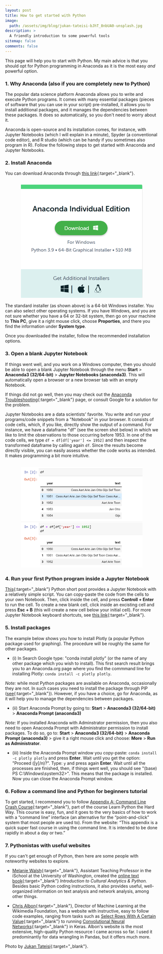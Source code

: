 ```yaml
---
layout: post
title: How to get started with Python
image:
  path: /assets/img/blog/jukan-tateisi-bJhT_8nbUA0-unsplash.jpg
description: >
  A friendly introduction to some powerful tools
sitemap: false
comments: false
---
```


This page will help you to start with Python. My main advice is that you should opt for Python programming in Anaconda as it is the most easy _and_ powerful option.


### 1. Why Anaconda (also if you are completely new to Python)

The popular data science platform Anaconda allows you to write and execute Python programs. It comes with many essential packages (pieces of software that you can use in your script) pre-installed, it allows you to install additional packages, and it manages the dependencies between these packages. It does so automatically, so you don't need to worry about it.

Anaconda is open-source and its installation comes, for instance, with Jupyter Notebooks (which I will explain in a minute), Spyder (a conventional code editor), and R studio (which can be handy if you sometimes also program in R). Follow the following steps to get started with Anaconda and Jupyter Notebooks.


### 2. Install Anaconda

You can download Anaconda through [this link](https://www.anaconda.com/products/individual/){:target="_blank"}.

<p align="center">
<img src="/assets/img/blog/installer.png" alt="installer" width="400" style="padding-top: 15px;"/>
</p>

The standard installer (as shown above) is a 64-bit Windows installer. You can also select other operating systems. If you have Windows, and you are not sure whether you have a 64 or 32-bit system, then go on your machine to **This PC**, give it a right mouse click, choose **Proporties**, and there you find the information under **System type**.

Once you downloaded the installer, follow the recommended installation options.


### 3. Open a blank Jupyter Notebook

If things went well, and you work on a Windows computer, then you should be able to open a blank Jupyter Notebook through the menu **Start** > **Anaconda3 (32/64-bit)** > **Jupyter Notebooks (anaconda3)**. This will automatically open a browser or a new browser tab with an empty Notebook.

If things did not go well, then you may check out the [Anaconda Troubleshooting](https://docs.anaconda.com/anaconda/user-guide/troubleshooting/){:target="_blank"} page, or consult Google for a solution for the problem.

Jupyter Notebooks are a data scientists' favorite. You write and run your programs/code snippets from a "Notebook" in your browser. It consists of code cells, which, if you like, directly show the output of a command. For instance, we have a dataframe "df" (see the screen shot below) in which we like to limit the observations to those occurring before 1953. In one of the code cells, we type ```df = df[df['year'] <= 1952]``` and then inspect the transformed dataframe by calling again ```df```. Since the results become directly visible, you can easily assess whether the code works as intended. It makes programming a bit more intuitive.

<p align="center">
<img src="/assets/img/blog/Screenshot_1.png" alt="jupyter" width="400" style="padding-top: 15px;"/>
</p>

### 4. Run your first Python program inside a Jupyter Notebook

[This](https://renswilderom.github.io/blog/python_shorts/2021-11-19-Word_counts/){:target="_blank"} Python short post provides a Jupyter Notebook with a relatively simple script. You can copy-paste the code from the cells to your own Notebook. Then, click inside the cell, and press **Controll + Enter** to run the cell. To create a new blank cell, click inside an excisting cell and press **Esc + B** (this will create a new cell below your initial cell). For more Jupyter Notebook keyboard shortcuts, see [this link](https://towardsdatascience.com/jypyter-notebook-shortcuts-bf0101a98330){:target="_blank"}.


### 5. Install packages

The example below shows you how to install Plotly (a popular Python package used for graphing). The procedure will be roughly the same for other packages.

* (i) In Search Google type: "conda install plotly" (or the name of any other package which you wish to install). This first search result brings you to an Anaconda.org page where you find the commmand line for installing Plotly: ```conda install -c plotly plotly```.

_Note:_ while most Python packages are available on Anaconda, occasionally they are not. In such cases you need to install the package through PIP ([see](https://packaging.python.org/en/latest/tutorials/installing-packages/){:target="_blank"}). However, if you have a choice, go for Anaconda, as it will help you to manage the dependencies between packages.

* (ii) Start Anaconda Prompt by going to: **Start** > **Anaconda3 (32/64-bit)** > **Anaconda Prompt (anaconda3)**

_Note:_ If you installed Anaconda with Adminstrator permission, then you also need to open Anaconda Prompt with Administrator permission to install packages. To do so, go to: **Start** > **Anaconda3 (32/64-bit)** > **Anaconda Prompt (anaconda3)** > give it a right mouse click and choose: **More** > **Run as Administrator**.

* (iii) Inside the Anaconda Prompt window you copy-paste: ```conda install -c plotly plotly```  and press **Enter**. Wait until you get the option: "Proceed ([y]/n)?". Type: ```y``` and press again **Enter**. Wait until all the processes are finished, then, if things went well, you should see "(base) PS C:\Windows\system32>". This means that the package is installed. Now you can close the Anaconda Prompt window.

<!-- <p align="center">
<img src="/assets/img/blog/prompt.png" alt="prompt" width="400" style="padding-top: 15px;"/>
</p> -->


### 6. Follow a command line and Python for beginners tutorial

To get started, I recommend you to follow [Appendix A: Command Line Crash Course](https://learnpythonthehardway.org/book/appendixa.html){:target="_blank"}, part of the course Learn Python the Hard Way. This course is easy, fun, and it goes to the very basics of how to work with a “command line” interface (an alternative for the “point-and-click” system that most people are used to). From the website: “This appendix is a quick super fast course in using the command line. It is intended to be done rapidly in about a day or two.” 


### 7. Pythonistas with useful websites

If you can't get enough of Python, then here are some people with noteworthy websites to explore.

* [Melanie Walsh](https://melaniewalsh.org/){:target="_blank"}, Assistant Teaching Professor in the iSchool at the University of Washington, created the [online text book](https://melaniewalsh.github.io/Intro-Cultural-Analytics/welcome.html){:target="_blank"} _Introduction to Cultural Analytics & Python._ Besides basic Python coding instructions, it also provides useful, well-organized information on text analysis and network analysis, among other things.  

* [Chris Albon](https://chrisalbon.com/){:target="_blank"}, Director of Machine Learning at the Wikimedia Foundation, has a website with instructive, easy to follow code examples, ranging from tasks such as [Select Rows With A Certain Value](https://chrisalbon.com/code/python/data_wrangling/pandas_select_rows_containing_values/){:target="_blank"} to running [Convolutional Neural Networks](https://chrisalbon.com/code/deep_learning/keras/convolutional_neural_network/){:target="_blank"} in Keras. Albon's website is the most extensive, high-quality Python resource I came across so far. I used it predominantly for data wrangling in Pandas, but it offers much more.  

<!-- Programming Historian (team of Pythonistas who keep each other sharp through peer-review processes). Lots of explaining (also little details that beginners may not know). Aimed at the Humanities (and in my view also highly suitable for social scientists)

Package documentation (some packages provide excellent documentation on how to use them, so also visit their sites).

Libaries for machine learning in Python
Scikit-learn (the one I am using)
Keras
Flair (by Zalando)
Tensorflow
Pytorch
Also see: https://research.zalando.com/post/tempflow/ -->
Photo by [Jukan Tateisi](https://unsplash.com/@tateisimikito){:target="_blank"}.
